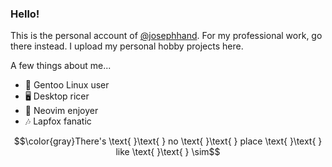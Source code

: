 ### Hello!

This is the personal account of [@josephhand](https://github.com/josephhand). For my professional work, go there instead. I upload my personal hobby projects here.

A few things about me...
- 🐧 Gentoo Linux user
- 🖥️ Desktop ricer
- 📝 Neovim enjoyer
- 🎶 Lapfox fanatic

$$\color{gray}There's \text{ }\text{ } no \text{ }\text{ } place \text{ }\text{ } like \text{ }\text{ } \sim$$
